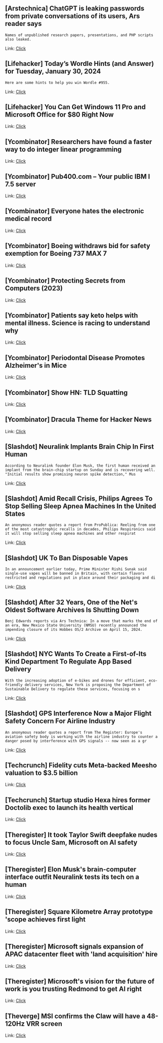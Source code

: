 ## [Arstechnica] ChatGPT is leaking passwords from private conversations of its users, Ars reader says
```
Names of unpublished research papers, presentations, and PHP scripts also leaked.
```

Link: [Click](https://arstechnica.com/?p=1999872)

## [Lifehacker] Today’s Wordle Hints (and Answer) for Tuesday, January 30, 2024
```
Here are some hints to help you win Wordle #955.
```

Link: [Click](https://lifehacker.com/entertainment/wordle-answer-today-january-30-2024)

## [Lifehacker] You Can Get Windows 11 Pro and Microsoft Office for $80 Right Now
Link: [Click](https://lifehacker.com/tech/windows-11-pro-microsoft-office-sale)

## [Ycombinator] Researchers have found a faster way to do integer linear programming
Link: [Click](https://www.quantamagazine.org/researchers-approach-new-speed-limit-for-seminal-problem-20240129/)

## [Ycombinator] Pub400.com – Your public IBM I 7.5 server
Link: [Click](https://pub400.com/)

## [Ycombinator] Everyone hates the electronic medical record
Link: [Click](https://logicmag.io/policy/why-everyone-hates-the-electronic-medical-record/)

## [Ycombinator] Boeing withdraws bid for safety exemption for Boeing 737 MAX 7
Link: [Click](https://www.reuters.com/business/aerospace-defense/boeing-withdraws-bid-safety-exemption-boeing-737-max-7-2024-01-30/)

## [Ycombinator] Protecting Secrets from Computers (2023)
Link: [Click](https://dl.acm.org/doi/10.1145/3623614)

## [Ycombinator] Patients say keto helps with mental illness. Science is racing to understand why
Link: [Click](https://www.npr.org/sections/health-shots/2024/01/27/1227062470/keto-ketogenic-diet-mental-illness-bipolar-depression)

## [Ycombinator] Periodontal Disease Promotes Alzheimer's in Mice
Link: [Click](https://jneuroinflammation.biomedcentral.com/articles/10.1186/s12974-023-02821-x)

## [Ycombinator] Show HN: TLD Squatting
Link: [Click](https://captnemo.in/tld-squatting/)

## [Ycombinator] Dracula Theme for Hacker News
Link: [Click](https://draculatheme.com/hacker-news)

## [Slashdot] Neuralink Implants Brain Chip In First Human
```
According to Neuralink founder Elon Musk, the first human received an implant from the brain-chip startup on Sunday and is recovering well. "Initial results show promising neuron spike detection," Mus
```

Link: [Click](https://science.slashdot.org/story/24/01/30/005213/neuralink-implants-brain-chip-in-first-human?utm_source=rss1.0mainlinkanon&utm_medium=feed)

## [Slashdot] Amid Recall Crisis, Philips Agrees To Stop Selling Sleep Apnea Machines In the United States
```
An anonymous reader quotes a report from ProPublica: Reeling from one of the most catastrophic recalls in decades, Philips Respironics said it will stop selling sleep apnea machines and other respirat
```

Link: [Click](https://science.slashdot.org/story/24/01/29/2319223/amid-recall-crisis-philips-agrees-to-stop-selling-sleep-apnea-machines-in-the-united-states?utm_source=rss1.0mainlinkanon&utm_medium=feed)

## [Slashdot] UK To Ban Disposable Vapes
```
In an announcement earlier today, Prime Minister Rishi Sunak said single-use vapes will be banned in Britain, with certain flavors restricted and regulations put in place around their packaging and di
```

Link: [Click](https://news.slashdot.org/story/24/01/29/2325232/uk-to-ban-disposable-vapes?utm_source=rss1.0mainlinkanon&utm_medium=feed)

## [Slashdot] After 32 Years, One of the Net's Oldest Software Archives Is Shutting Down
```
Benj Edwards reports via Ars Technica: In a move that marks the end of an era, New Mexico State University (NMSU) recently announced the impending closure of its Hobbes OS/2 Archive on April 15, 2024.
```

Link: [Click](https://tech.slashdot.org/story/24/01/29/2310242/after-32-years-one-of-the-nets-oldest-software-archives-is-shutting-down?utm_source=rss1.0mainlinkanon&utm_medium=feed)

## [Slashdot] NYC Wants To Create a First-of-Its Kind Department To Regulate App Based Delivery
```
With the increasing adoption of e-bikes and drones for efficient, eco-friendly delivery services, New York is proposing the Department of Sustainable Delivery to regulate these services, focusing on s
```

Link: [Click](https://tech.slashdot.org/story/24/01/29/2239211/nyc-wants-to-create-a-first-of-its-kind-department-to-regulate-app-based-delivery?utm_source=rss1.0mainlinkanon&utm_medium=feed)

## [Slashdot] GPS Interference Now a Major Flight Safety Concern For Airline Industry
```
An anonymous reader quotes a report from The Register: Europe's aviation safety body is working with the airline industry to counter a danger posed by interference with GPS signals -- now seen as a gr
```

Link: [Click](https://tech.slashdot.org/story/24/01/29/2227216/gps-interference-now-a-major-flight-safety-concern-for-airline-industry?utm_source=rss1.0mainlinkanon&utm_medium=feed)

## [Techcrunch] Fidelity cuts Meta-backed Meesho valuation to $3.5 billion
Link: [Click](https://techcrunch.com/2024/01/29/fidelity-cuts-india-meesho-valuation-to-3-5-billion/)

## [Techcrunch] Startup studio Hexa hires former Doctolib exec to launch its health vertical
Link: [Click](https://techcrunch.com/2024/01/29/startup-studio-hexa-hires-former-doctolib-exec-to-launch-its-health-vertical/)

## [Theregister] It took Taylor Swift deepfake nudes to focus Uncle Sam, Microsoft on AI safety
Link: [Click](https://go.theregister.com/feed/www.theregister.com/2024/01/30/nudes_taylor_swift_action/)

## [Theregister] Elon Musk's brain-computer interface outfit Neuralink tests its tech on a human
Link: [Click](https://go.theregister.com/feed/www.theregister.com/2024/01/30/neuralink_first_human_trial/)

## [Theregister] Square Kilometre Array prototype 'scope achieves first light
Link: [Click](https://go.theregister.com/feed/www.theregister.com/2024/01/30/ska_skampi_first_light/)

## [Theregister] Microsoft signals expansion of APAC datacenter fleet with 'land acquisition' hire
Link: [Click](https://go.theregister.com/feed/www.theregister.com/2024/01/30/microsoft_plans_apac_land_grab/)

## [Theregister] Microsoft's vision for the future of work is you trusting Redmond to get AI right
Link: [Click](https://go.theregister.com/feed/www.theregister.com/2024/01/30/microsoft_openai_report/)

## [Theverge] MSI confirms the Claw will have a 48-120Hz VRR screen
Link: [Click](https://www.theverge.com/2024/1/29/24054478/msi-claw-no-vrr-screen)
